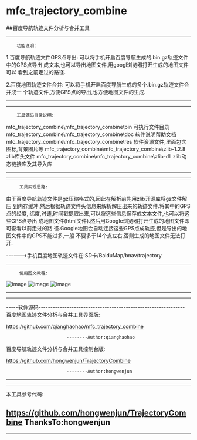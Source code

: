 # mfc_trajectory_combine
##百度导航轨迹文件分析与合并工具
***
        功能说明:
1.百度导航轨迹文件GPS点导出:
可以将手机开启百度导航生成的.bin.gz轨迹文件中的GPS点导出
成文本,也可以导出地图文件,用googl浏览器打开生成的地图文件可以
看到之前走过的路径.

2.百度地图轨迹文件合并:
可以将手机开启百度导航生成的多个.bin.gz轨迹文件合并成一
个轨迹文件,方便GPS点的导出,也方便地图文件的生成.
***
***
        工具源码目录说明:
mfc_trajectory_combine\mfc_trajectory_combine\bin   可执行文件目录
mfc_trajectory_combine\mfc_trajectory_combine\doc   软件说明帮助文档
mfc_trajectory_combine\mfc_trajectory_combine\res  软件资源文件,里面包含图标,背景图片等
mfc_trajectory_combine\mfc_trajectory_combine\zlib-1.2.8   zlib库头文件
mfc_trajectory_combine\mfc_trajectory_combine\zlib-dll  zlib动态链接库及其导入库
***
***
         工具实现思路:
由于百度导航轨迹文件是gz压缩格式的,因此在解析前先用zlib开源库将gz文件解压
到内存缓冲,然后根据轨迹文件头信息来解析解压出来的轨迹文件.将其中的GPS点的经度,
纬度,时速,时间戳提取出来,可以将这些信息保存成文本文件,也可以将这些GPS点导出
成地图文件(html文件).然后用Google浏览器打开生成的地图文件即可查看以前走过的路
径.Google地图会自动连接这些GPS点成轨迹,但是导出的地图文件中的GPS不能过多,一般
不要多于14个点左右,否则生成的地图文件无法打开.

------>手机百度地图轨迹文件在:SD卡/BaiduMap/bnav/trajectory
***
         使用图文教程:

![image](https://github.com/qianghaohao/mfc_trajectory_combine/raw/master/img/export_demo.png)
![image](https://github.com/qianghaohao/mfc_trajectory_combine/raw/master/img/trajectory_combine_demo.png)
![image](https://github.com/qianghaohao/mfc_trajectory_combine/raw/master/img/about_tool.png)
***
***
-----软件源码--------------------------------------------------------------
百度地图轨迹文件分析与合并工具界面版:

https://github.com/qianghaohao/mfc_trajectory_combine

                           --------Author:qianghaohao
百度导航轨迹文件分析与合并工具控制台版:

https://github.com/hongwenjun/TrajectoryCombine

                           --------Author:hongwenjun
                           
---------------------------------------------------------------------------

---------------------------------------------------------------------------
本工具参考代码:

https://github.com/hongwenjun/TrajectoryCombine
                           ThanksTo:hongwenjun
---------------------------------------------------------------------------
***

